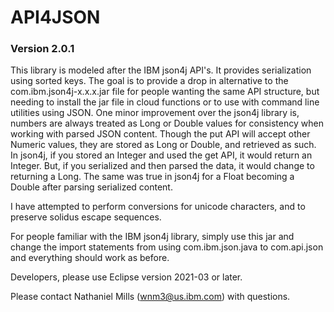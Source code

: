 # API4JSON
### Version 2.0.1

This library is modeled after the IBM json4j API's. It provides serialization using sorted keys. The goal is to provide a drop in alternative to the com.ibm.json4j-x.x.x.jar file for people wanting the same API structure, but needing to install the jar file in cloud functions or to use with command line utilities using JSON. One minor improvement over the json4j library is, numbers are always treated as Long or Double values for consistency when working with parsed JSON content. Though the put API will accept other Numeric values, they are stored as Long or Double, and retrieved as such. In json4j, if you stored an Integer and used the get API, it would return an Integer. But, if you serialized and then parsed the data, it would change to returning a Long. The same was true in json4j for a Float becoming a Double after parsing serialized content.

I have attempted to perform conversions for unicode characters, and to preserve solidus escape sequences.

For people familiar with the IBM json4j library, simply use this jar and change the import statements from using com.ibm.json.java to com.api.json and everything should work as before.

Developers, please use Eclipse version 2021-03 or later.

Please contact Nathaniel Mills (wnm3@us.ibm.com) with questions.